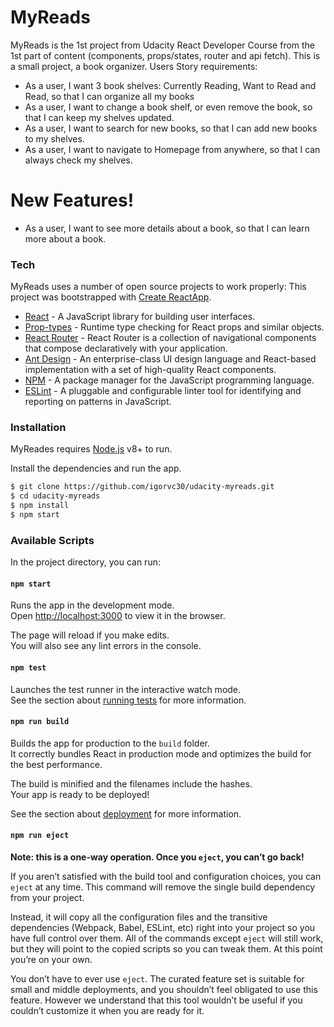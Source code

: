 # MyReads 

MyReads is the 1st project from Udacity React Developer Course from the 1st part of content (components, props/states, router and api fetch). This is a small project, a book organizer. Users Story requirements:
  - As a user, I want 3 book shelves: Currently Reading, Want to Read and Read, so that I can organize all my books
  - As a user, I want to change a book shelf, or even remove the book, so that I can keep my shelves updated.
  - As a user, I want to search for new books, so that I can add new books to my shelves.
  - As a user, I want to navigate to Homepage from anywhere, so that I can always check my shelves.

# New Features!

  - As a user, I want to see more details about a book, so that I can learn more about a book.

### Tech

MyReads uses a number of open source projects to work properly:
This project was bootstrapped with [Create ReactApp](https://github.com/facebook/create-react-app).

* [React] - A JavaScript library for building user interfaces.
* [Prop-types] - Runtime type checking for React props and similar objects.
* [React Router] - React Router is a collection of navigational components that compose declaratively with your application.
* [Ant Design] - An enterprise-class UI design language and React-based implementation with a set of high-quality React components.
* [NPM] - A package manager for the JavaScript programming language.
* [ESLint] - A pluggable and configurable linter tool for identifying and reporting on patterns in JavaScript.

### Installation

MyReades requires [Node.js](https://nodejs.org/) v8+ to run.

Install the dependencies and run the app.

```sh
$ git clone https://github.com/igorvc30/udacity-myreads.git
$ cd udacity-myreads
$ npm install
$ npm start
```

### Available Scripts

In the project directory, you can run:

#### `npm start`

Runs the app in the development mode.<br>
Open [http://localhost:3000](http://localhost:3000) to view it in the browser.

The page will reload if you make edits.<br>
You will also see any lint errors in the console.

#### `npm test`

Launches the test runner in the interactive watch mode.<br>
See the section about [running tests](https://facebook.github.io/create-react-app/docs/running-tests) for more information.

#### `npm run build`

Builds the app for production to the `build` folder.<br>
It correctly bundles React in production mode and optimizes the build for the best performance.

The build is minified and the filenames include the hashes.<br>
Your app is ready to be deployed!

See the section about [deployment](https://facebook.github.io/create-react-app/docs/deployment) for more information.

#### `npm run eject`

**Note: this is a one-way operation. Once you `eject`, you can’t go back!**

If you aren’t satisfied with the build tool and configuration choices, you can `eject` at any time. This command will remove the single build dependency from your project.

Instead, it will copy all the configuration files and the transitive dependencies (Webpack, Babel, ESLint, etc) right into your project so you have full control over them. All of the commands except `eject` will still work, but they will point to the copied scripts so you can tweak them. At this point you’re on your own.

You don’t have to ever use `eject`. The curated feature set is suitable for small and middle deployments, and you shouldn’t feel obligated to use this feature. However we understand that this tool wouldn’t be useful if you couldn’t customize it when you are ready for it.


[//]: # (These are reference links used in the body of this note and get stripped out when the markdown processor does its job. There is no need to format nicely because it shouldn't be seen. Thanks SO - http://stackoverflow.com/questions/4823468/store-comments-in-markdown-syntax)


[node.js]: <http://nodejs.org>
[React]: <https://reactjs.org/>
[Prop-types]: <https://www.npmjs.com/package/prop-types>
[React Router]: <https://reacttraining.com/react-router/>
[Ant Design]: <https://ant.design/>  
[NPM]: <https://www.npmjs.com/>
[ESLint]: <https://eslint.org/>

